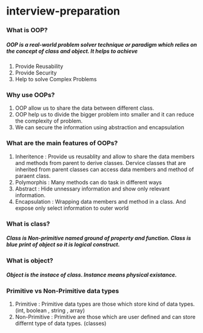 # interview-preparation

### What is OOP?
##### OOP is a real-world problem solver technique or paradigm which relies on the concept of class and object. It helps to achieve
1. Provide Reusability
1. Provide Security
1. Help to solve Complex Problems

### Why use OOPs?
1. OOP allow us to share the data between different class.
2. OOP help us to divide the bigger problem into smaller and it can reduce the complexity of problem.
3. We can secure the information using abstraction and encapsulation

### What are the main features of OOPs?
1. Inheritence : Provide us reusablity and allow to share the data members and methods from parent  to derive classes. Dervice classes that are inherited from parent classes can access data members and method of paraent class.
2. Polymorphis : Many methods can do task in different ways
3. Abstract : Hide unnessary information and show only relevant information.
4. Encapsulation : Wrapping data members and method in a class. And expose only select information to outer world


### What is class?
##### Class is Non-primitive named ground of property and function. Class is blue print of object so it is logical construct.

### What is object?
##### Object is the instace of class. Instance means physical existance.

### Primitive vs Non-Primitive  data types
1. Primitive : Primitive data types are those which store kind of data types.(int, boolean , string , array)
2. Non-Primitive : Primitive  are those which are user defined and can store differnt type of data types. (classes)


